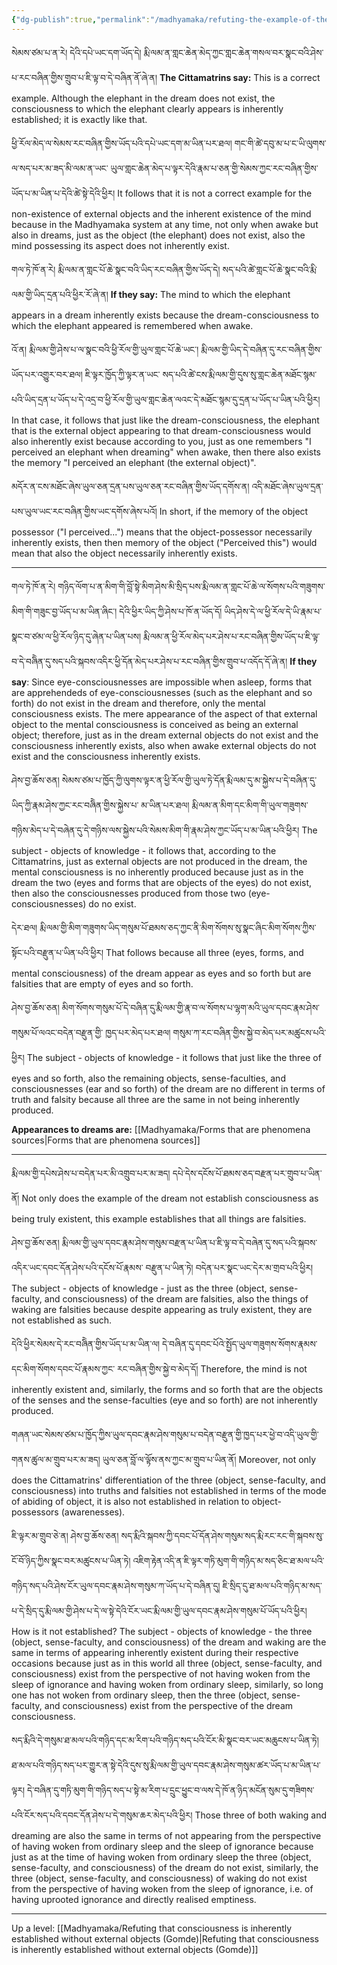 ```yaml
---
{"dg-publish":true,"permalink":"/madhyamaka/refuting-the-example-of-the-dream/"}
---
```


སེམས་ཙམ་པ་ན་རེ། དེའི་དཔེ་ཡང་དག་ཡོད་དེ། རྨི་ལམ་ན་གླང་ཆེན་མེད་ཀྱང་གླང་ཆེན་གསལ་བར་སྣང་བའི་ཤེས་པ་རང་བཞིན་གྱིས་གྲུབ་པ་ཇི་ལྟ་བ་དེ་བཞིན་ནོ་ཞེ་ན།
**The Cittamatrins say:** This is a correct example. Although the elephant in the dream does not exist, the consciousness to which the elephant clearly appears is inherently established; it is exactly like that.

ཕྱི་རོལ་མེད་ལ་སེམས་རང་བཞིན་གྱིས་ཡོད་པའི་དཔེ་ཡང་དག་མ་ཡིན་པར་ཐལ། གང་གི་ཚེ་དབུ་མ་པ་ང་ཡི་ལུགས་ལ་སད་པར་མ་ཟད་མི་ལམ་ན་ཡང་
ཡུལ་གླང་ཆེན་མེད་པ་ལྟར་དེའི་རྣམ་པ་ཅན་གྱི་སེམས་ཀྱང་རང་བཞིན་གྱིས་ཡོད་པ་མ་ཡིན་པ་དེའི་ཚེ་སྟེ་དེའི་ཕྱིར།
It follows that it is not a correct example for the non-existence of external objects and the inherent existence of the mind because in the Madhyamaka system at any time, not only when awake but also in dreams, just as the object (the elephant) does not exist, also the mind possessing its aspect does not inherently exist.

གལ་ཏེ་ཁོ་ན་རེ། རྨི་ལམ་ན་གླང་པོ་ཆེ་སྣང་བའི་ཡིད་རང་བཞིན་གྱིས་ཡོད་དེ། སད་པའི་ཚེ་གླང་པོ་ཆེ་སྣང་བའི་རྨི་ལམ་གྱི་ཡིད་དྲན་པའི་ཕྱིར་རོ་ཞེ་ན། 
**If they say:** The mind to which the elephant appears in a dream inherently exists because the dream-consciousness to which the elephant appeared is remembered when awake.

འོ་ན། རྨི་ལམ་གྱི་ཤེས་པ་ལ་སྣང་བའི་ཕྱི་རོལ་གྱི་ཡུལ་གླང་པོ་ཆེ་ཡང་། རྨི་ལམ་གྱི་ཡིད་དེ་བཞིན་དུ་རང་བཞིན་གྱིས་ཡོད་པར་འགྱུར་བར་ཐལ། ཇི་ལྟར་ཁྱོད་ཀྱི་ལྟར་ན་ཡང་
སད་པའི་ཚེ་ངས་རྨི་ལམ་གྱི་དུས་སུ་གླང་ཆེན་མཐོང་སྙམ་པའི་ཡིད་དྲན་པ་ཡོད་པ་དེ་འདྲ་བ་ཕྱི་རོལ་གྱི་ཡུལ་གླང་ཆེན་ལའང་དེ་མཐོང་སྙམ་དུ་དྲན་པ་ཡོད་པ་ཡིན་པའི་ཕྱིར། 
In that case, it follows that just like the dream-consciousness, the elephant that is the external object appearing to that dream-consciousness would also inherently exist because according to you, just as one remembers "I perceived an elephant when dreaming" when awake, then there also exists the memory "I perceived an elephant (the external object)".

མདོར་ན་ངས་མཐོང་ཞེས་ཡུལ་ཅན་དྲན་པས་ཡུལ་ཅན་རང་བཞིན་གྱིས་ཡོད་དགོས་ན། འདི་མཐོང་ཞེས་ཡུལ་དྲན་པས་ཡུལ་ཡང་རང་བཞིན་གྱིས་ཡང་དགོས་ཞེས་པའོ།
In short, if the memory of the object possessor ("I perceived...") means that the object-possessor necessarily inherently exists, then then memory of the object ("Perceived this") would mean that also the object necessarily inherently exists.

---
གལ་ཏེ་ཁོ་ན་རེ། གཉིད་ལོག་པ་ན་མིག་གི་བློ་སྟེ་མིག་ཤེས་མི་སྲིད་པས་རྨི་ལམ་ན་གླང་པོ་ཆེ་ལ་སོགས་པའི་གཟུགས་མིག་གི་གཟུང་བྱ་ཡོད་པ་མ་ཡིན་ཞིང་། 
དེའི་ཕྱིར་ཡིད་ཀྱི་ཤེས་པ་ཁོ་ན་ཡོད་དོ། ཡིད་ཤེས་དེ་ལ་ཕྱི་རོལ་དེ་ཡི་རྣམ་པ་སྣང་བ་ཙམ་ལ་ཕྱི་རོལ་ཉིད་དུ་ཞེན་པ་ཡིན་པས། 
རྨི་ལམ་ན་ཕྱི་རོལ་མེད་པར་ཤེས་པ་རང་བཞིན་གྱིས་ཡོད་པ་ཇི་ལྟ་བ་དེ་བཞིེན་དུ་སད་པའི་སྐབས་འདིར་ཕྱི་དོན་མེད་པར་ཤེས་པ་རང་བཞིན་གྱིས་གྲུབ་པ་འདོད་དོ་ཞེ་ན། 
**If they say**: Since eye-consciousnesses are impossible when asleep, forms that are apprehendeds of eye-consciousnesses (such as the elephant and so forth) do not exist in the dream and therefore, only the mental consciousness exists. The mere appearance of the aspect of that external object to the mental consciousness is conceived as being an external object; therefore, just as in the dream external objects do not exist and the consciousness inherently exists, also when awake external objects do not exist and the consciousness inherently exists.

ཤེས་བྱ་ཆོས་ཅན། སེམས་ཙམ་པ་ཁྱོད་ཀྱི་ལུགས་ལྟར་ན་ཕྱི་རོལ་གྱི་ཡུལ་ཏེ་དོན་རྨི་ལམ་དུ་མ་སྐྱེས་པ་དེ་བཞིན་དུ་ཡིད་ཀྱི་རྣམ་ཤེས་ཀྱང་རང་བཞིེན་གྱིས་སྐྱེས་པ་
མ་ཡིན་པར་ཐལ། རྨི་ལམ་ན་མིག་དང་མིག་གི་ཡུལ་གཟུགས་གཉིས་མེད་པ་དེ་བཞེན་དུ་དེ་གཉིས་ལས་སྐྱེས་པའི་སེམས་མིག་གི་རྣམ་ཤེས་ཀྱང་ཡོད་པ་མ་ཡིན་པའི་ཕྱིར། 
The subject - objects of knowledge - it follows that, according to the Cittamatrins, just as external objects are not produced in the dream, the mental consciousness is no inherently produced because just as in the dream the two (eyes and forms that are objects of the eyes) do not exist, then also the consciousnesses produced from those two (eye-consciousnesses) do no exist.

དེར་ཐལ། རྨི་ལམ་གྱི་མིག་གཟུགས་ཡིད་གསུམ་པོ་ཐམས་ཅད་ཀྱང་ནི་མིག་སོགས་སུ་སྣང་ཞིང་མིག་སོགས་ཀྱིས་སྟོང་པའི་བརྫུན་པ་ཡིན་པའི་ཕྱིར།
That follows because all three (eyes, forms, and mental consciousness) of the dream appear as eyes and so forth but are falsities that are empty of eyes and so forth.

ཤེས་བྱ་ཆོས་ཅན། མིག་སོགས་གསུམ་པོ་དེ་བཞིན་དུ་རྨི་ལམ་གྱི་རྣ་བ་ལ་སོགས་པ་ལྷག་མའི་ཡུལ་དབང་རྣམ་ཤེས་གསུམ་པོ་ལའང་བདེན་བརྫུན་གྱི་
ཁྱད་པར་མེད་པར་ཐལ། གསུམ་ཀ་རང་བཞིན་གྱིས་སྐྱེ་བ་མེད་པར་མཚུངས་པའི་ཕྱིར།
The subject - objects of knowledge - it follows that just like the three of eyes and so forth, also the remaining objects, sense-faculties, and consciousnesses (ear and so forth) of the dream are no different in terms of truth and falsity because all three are the same in not being inherently produced.

**Appearances to dreams are:** [[Madhyamaka/Forms that are phenomena sources\|Forms that are phenomena sources]]

---
རྨི་ལམ་གྱི་དཔེས་ཤེས་པ་བདེན་པར་མི་འགྲུབ་པར་མ་ཟད། དཔེ་དེས་དངོས་པོ་ཐམས་ཅད་བརྫན་པར་གྲུབ་པ་ཡིན་ནོ།
Not only does the example of the dream not establish consciousness as being truly existent, this example establishes that all things are falsities.

ཤེས་བྱ་ཆོས་ཅན། རྨི་ལམ་གྱི་ཡུལ་དབང་རྣམ་ཤེས་གསུམ་བརྫན་པ་ཡིན་པ་ཇི་ལྟ་བ་དེ་བཞེན་དུ་སད་པའི་སྐབས་འདིར་ཡང་དབང་དོན་ཤེས་པའི་དངོས་པོ་རྣམས་
བརྫུན་པ་ཡིན་ཏེ། བདེན་པར་སྣང་ཡང་དེར་མ་གྲབ་པའི་ཕྱིར།
The subject - objects of knowledge - just as the three (object, sense-faculty, and consciousness) of the dream are falsities, also the things of waking are falsities because despite appearing as truly existent, they are not established as such.

དེའི་ཕྱིར་སེམས་དེ་རང་བཞིེན་གྱིས་ཡོད་པ་མ་ཡིན་ལ། དེ་བཞིན་དུ་དབང་པོའེ་སྤྱོད་ཡུལ་གཟུགས་སོགས་རྣམས་དང་མིག་སོགས་དབང་པོ་རྣམས་ཀྱང་
རང་བཞིན་གྱིས་སྐྱེ་བ་མེད་དོ།
Therefore, the mind is not inherently existent and, similarly, the forms and so forth that are the objects of the senses and the sense-faculties (eye and so forth) are not inherently produced.

གཞན་ཡང་སེམས་ཙམ་པ་ཁྱོད་ཀྱིས་ཡུལ་དབང་རྣམ་ཤེས་གསུམ་པ་བདེན་བརྫུན་གྱི་ཁྱད་པར་ཕྱེ་བ་འདི་ཡུལ་གྱི་གནས་ཚུལ་མ་གྲུབ་པར་མ་ཟད། 
ཡུལ་ཅན་བློ་ལ་ལྟོས་ནས་ཀྱང་མ་གྲུབ་པ་ཡིན་ནོ།
Moreover, not only does the Cittamatrins' differentiation of the three (object, sense-faculty, and consciousness) into truths and falsities not established in terms of the mode of abiding of object, it is also not established in relation to object-possessors (awarenesses).

ཇི་ལྟར་མ་གྲུབ་ཅེ་ན། ཤེས་བྱ་ཆོས་ཅན། སད་རྨིའི་སྐབས་ཀྱི་དབང་པོ་དོན་ཤེས་གསུམ་སད་རྨི་རང་རང་གི་སྐབས་སུ་ངོ་བོ་ཉིད་ཀྱིས་སྣང་བར་མཚུངས་པ་ཡིན་ཏེ། 
འཇིག་རྟེན་འདི་ན་ཇི་ལྟར་གཏི་མུག་གི་གཉིད་མ་སད་ཅིང་ཐ་མལ་པའི་གཉིད་སད་པའི་ཤེས་ངོར་ཡུལ་དབང་རྣམ་ཤེས་གསུམ་ཀ་ཡོད་པ་དེ་བཞིན་དུ།
ཇི་སྲིད་དུ་ཐ་མལ་པའི་གཉིད་མ་སད་པ་དེ་སྲིད་དུ་རྨི་ལམ་གྱི་ཤེས་པ་དེ་ལ་སྟེ་དེའི་ངོར་ཡང་རྨི་ལམ་གྱི་ཡུལ་དབང་རྣམ་ཤེས་གསུམ་པོ་ཡོད་པའི་ཕྱིར།
How is it not established? The subject - objects of knowledge - the three (object, sense-faculty, and consciousness) of the dream and waking are the same in terms of appearing inherently existent during their respective occasions because just as in this world all three (object, sense-faculty, and consciousness) exist from the perspective of not having woken from the sleep of ignorance and having woken from ordinary sleep, similarly, so long one has not woken from ordinary sleep, then the three (object, sense-faculty, and consciousness) exist from the perspective of the dream consciousness.

སད་རྨིའི་དེ་གསུམ་ཐ་མལ་པའི་གཉིད་དང་མ་རིག་པའི་གཉིད་སད་པའི་ངོར་མི་སྣང་བར་ཡང་མཆུངས་པ་ཡིན་ཏེ། 
ཐ་མལ་པའི་གཉིད་སད་པར་གྱུར་ན་སྟེ་དེའི་དུས་སུ་རྨི་ལམ་གྱི་ཡུལ་དབང་རྣམ་ཤེས་གསུམ་ཚར་ཡོད་པ་མ་ཡིན་པ་ལྟར། 
དེ་བཞིན་དུ་གཏི་མུག་གི་གཉིད་སད་པ་སྟེ་མ་རིག་པ་དྲུང་ཕྱུང་བ་ལས་དེ་ཁོ་ན་ཉིད་མངོན་སུམ་དུ་གཟིགས་པའི་ངོར་སད་པའི་དབང་དོན་ཤེས་པ་དེ་གསུམ་ཆར་མེད་པའི་ཕྱིར།
Those three of both waking and dreaming are also the same in terms of not appearing from the perspective of having woken from ordinary sleep and the sleep of ignorance because just as at the time of having woken from ordinary sleep the three (object, sense-faculty, and consciousness) of the dream do not exist, similarly, the three (object, sense-faculty, and consciousness) of waking do not exist from the perspective of having woken from the sleep of ignorance, i.e. of having uprooted ignorance and directly realised emptiness.


---
Up a level: [[Madhyamaka/Refuting that consciousness is inherently established without external objects (Gomde)\|Refuting that consciousness is inherently established without external objects (Gomde)]]
